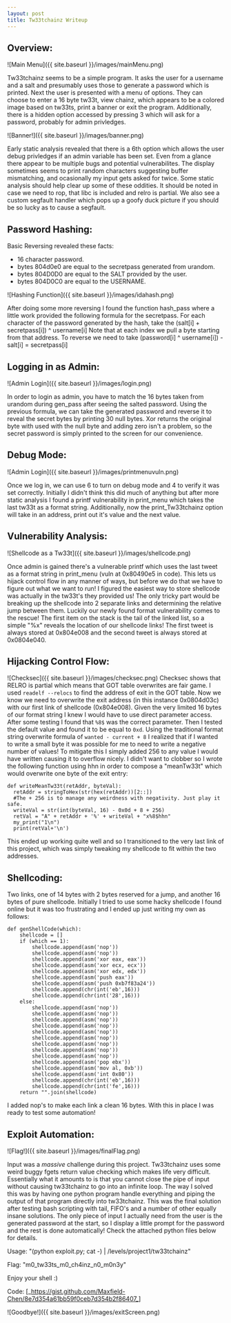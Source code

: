 ```yaml
---
layout: post
title: Tw33tchainz Writeup
---
```



## Overview:

![Main Menu]({{ site.baseurl }}/images/mainMenu.png)

Tw33tchainz seems to be a simple program. It asks the user for a username and a salt and presumably uses those to generate a password which is printed. Next the user is presented with a menu of options. They can choose to enter a 16 byte tw33t, view chainz, which appears to be a colored image based on tw33ts, print a banner or exit the program. Additionally, there is a hidden option accessed by pressing 3 which will ask for a password, probably for admin privledges.


![Banner!]({{ site.baseurl }}/images/banner.png)


Early static analysis revealed that there is a 6th option which allows the user debug privledges if an admin variable has been set. Even from a glance there appear to be multiple bugs and potential vulnerabilites. The display sometimes seems to print random characters suggesting buffer mismatching, and ocasionally my input gets asked for twice. Some static analysis should help clear up some of these oddities. It should be noted in case we need to rop, that libc is included and relro is partial. We also see a custom segfault handler which pops up a goofy duck picture if you should be so lucky as to cause a segfault.

## Password Hashing:

Basic Reversing revealed these facts:

  - 16 character password.
  - bytes 804d0e0 are equal to the secretpass generated from urandom.
  - bytes 804D0D0 are equal to the SALT provided by the user.
  - bytes 804D0C0 are equal to the USERNAME.
  
![Hashing Function]({{ site.baseurl }}/images/idahash.png)


After doing some more reversing I found the function hash\_pass where a little work provided the following formula for the secretpass.
For each character of the password generated by the hash, take the (salt[i] + secretpass[i]) ^ username[i]
Note that at each index we pull a byte starting from that address.
To reverse we need to take (password[i] ^ username[i]) - salt[i] = secretpass[i]
  
## Logging in as Admin:
![Admin Login]({{ site.baseurl }}/images/login.png)


In order to login as admin, you have to match the 16 bytes taken from urandom during gen\_pass after seeing the salted password. Using the previous formula, we can take the generated password and reverse it to reveal the secret bytes by printing 30 null bytes. Xor returns the original byte with used with the null byte and adding zero isn't a problem, so the secret password is simply printed to the screen for our convenience.

## Debug Mode:
![Admin Login]({{ site.baseurl }}/images/printmenuvuln.png)


Once we log in, we can use 6 to turn on debug mode and 4 to verify it was set correctly. Initially I didn't think this did much of anything but after more static analysis I found a printf vulnerability in print\_menu which takes the last tw33t as a format string. Additionally, now the print\_Tw33tchainz option will take in an address, print out it's value and the next value. 

## Vulnerability Analysis:
![Shellcode as a Tw33t]({{ site.baseurl }}/images/shellcode.png)


Once admin is gained there's a vulnerable printf which uses the last tweet as a format string in print\_menu (vuln at 0x80490e5 in code). This lets us hijack control flow in any manner of ways, but before we do that we have to figure out what we want to run! I figured the easiest way to store shellcode was actually in the tw33t's they provided us! The only tricky part would be breaking up the shellcode into 2 separate links and determining the relative jump between them. Luckily our newly found format vulnerability comes to the rescue! The first item on the stack is the tail of the linked list, so a simple "%x" reveals the location of our shellcode links! The first tweet is always stored at 0x804e008 and the second tweet is always stored at 0x0804e040.

## Hijacking Control Flow:
![Checksec]({{ site.baseurl }}/images/checksec.png)
Checksec shows that RELRO is partial which means that GOT table overwrites are fair game. I used `readelf --relocs` to find the address of exit in the GOT table. Now we know we need to overwrite the exit address (in this instance 0x0804d03c) with our first link of shellcode (0x804e008). Given the very limited 16 bytes of our format string I knew I would have to use direct parameter access. After some testing I found that `%8$` was the correct parameter. Then I tested the default value and found it to be equal to `0xd`. Using the traditional format string overwrite formula of `wanted - current + 8` I realized that if I wanted to write a small byte it was possible for me to need to write a negative number of values! To mitigate this I simply added 256 to any value I would have written causing it to overflow nicely. I didn't want to clobber so I wrote the following function using hhn in order to compose a "meanTw33t" which would overwrite one byte of the exit entry:

```
def writeMeanTw33t(retAddr, byteVal):
  retAddr = stringToHex(str(hex(retAddr))[2::])
  #The + 256 is to manage any weirdness with negativity. Just play it safe.
  writeVal = str(int(byteVal, 16) - 0x0d + 8 + 256)
  retVal = "A" + retAddr + '%' + writeVal + "x%8$hhn"
  my_print("1\n")
  print(retVal+'\n')
```


This ended up working quite well and so I transitioned to the very last link of this project, which was simply tweaking my shellcode to fit within the two addresses.

## Shellcoding:
Two links, one of 14 bytes with 2 bytes reserved for a jump, and another 16 bytes of pure shellcode. Initially I tried to use some hacky shellcode I found online but it was too frustrating and I ended up just writing my own as follows:

```
def genShellCode(which):
    shellcode = []
    if (which == 1):
        shellcode.append(asm('nop'))
        shellcode.append(asm('nop'))
        shellcode.append(asm('xor eax, eax'))
        shellcode.append(asm('xor ecx, ecx'))
        shellcode.append(asm('xor edx, edx'))
        shellcode.append(asm('push eax'))
        shellcode.append(asm('push 0xb7f83a24'))
        shellcode.append(chr(int('eb',16)))
        shellcode.append(chr(int('28',16)))
    else:
        shellcode.append(asm('nop'))
        shellcode.append(asm('nop'))
        shellcode.append(asm('nop'))
        shellcode.append(asm('nop'))
        shellcode.append(asm('nop'))
        shellcode.append(asm('nop'))
        shellcode.append(asm('nop'))
        shellcode.append(asm('nop'))
        shellcode.append(asm('nop'))
        shellcode.append(asm('pop ebx'))
        shellcode.append(asm('mov al, 0xb'))
        shellcode.append(asm('int 0x80'))
        shellcode.append(chr(int('eb',16)))
        shellcode.append(chr(int('fe',16)))
    return "".join(shellcode)
```

I added nop's to make each link a clean 16 bytes. With this in place I was ready to test some automation!


## Exploit Automation:
![Flag!]({{ site.baseurl }}/images/finalFlag.png)


Input was a _massive_ challenge during this project. Tw33tchainz uses some weird buggy fgets return value checking which makes life very difficult. Essentially what it amounts to is that you cannot close the pipe of input without causing tw33tchainz to go into an infinite loop. The way I solved this was by having one python program handle everything and piping the output of that program directly into tw33tchainz. This was the final solution after testing bash scripting with tail, FIFO's and a number of other equally insane solutions. The only piece of input I actually need from the user is the generated password at the start, so I display a little prompt for the password and the rest is done automatically! Check the attached python files below for details.

Usage: "(python exploit.py; cat -) | /levels/project1/tw33tchainz"

Flag: "m0\_tw33ts\_m0\_ch4inz\_n0\_m0n3y"

Enjoy your shell :)

Code: [_https://gist.github.com/Maxfield-Chen/8e7d354a61bb59f0ceb7d354b2f86407_]


![Goodbye!]({{ site.baseurl }}/images/exitScreen.png)
